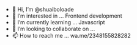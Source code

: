 - 👋 Hi, I’m @shuaiboloade
- 👀 I’m interested in ... Frontend development 
- 🌱 I’m currently learning ... Javascript 
- 💞️ I’m looking to collaborate on ...
- 📫 How to reach me ... wa.me/2348155828282

<!---
shuaiboloade/shuaiboloade is a ✨ special ✨ repository because its `README.md` (this file) appears on your GitHub profile.
You can click the Preview link to take a look at your changes.
--->
